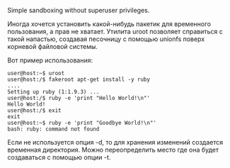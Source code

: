 Simple sandboxing without superuser privileges.

Иногда хочется установить какой-нибудь пакетик для временного пользования,
а прав не хватает. Утилита uroot позволяет справиться с такой напастью,
создавая песочницу с помощью unionfs поверх корневой файловой системы.

Вот пример использования:

    user@host:~$ uroot
    user@host:/$ fakeroot apt-get install -y ruby
    ....
    Setting up ruby (1:1.9.3) ...
    user@host:/$ ruby -e 'print "Hello World!\n"'
    Hello World! 
    user@host:/$ exit
    exit
    user@host:~$ ruby -e 'print "Goodbye World!\n"'
    bash: ruby: command not found

Если не используется опция -d, то для хранения изменений создается
временная директория. Можно переопределить место где она будет создаваться
с помощью опции -t.

